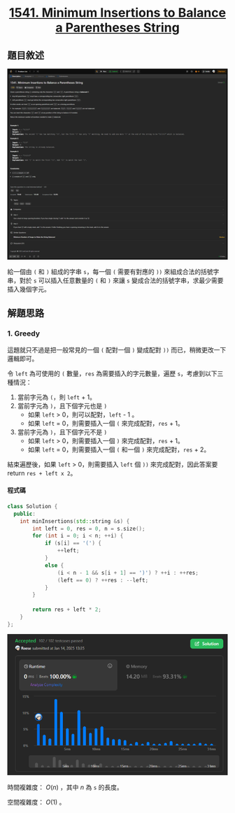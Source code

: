 # <center> [1541. Minimum Insertions to Balance a Parentheses String](https://leetcode.com/problems/minimum-insertions-to-balance-a-parentheses-string/description/) </center>

## 題目敘述

[![](https://raw.githubusercontent.com/reese60525/ForPicGo/main/ForPicGo/Pictures/202501141340412.png)](https://raw.githubusercontent.com/reese60525/ForPicGo/main/ForPicGo/Pictures/202501141340412.png)

給一個由 `(` 和 `)` 組成的字串 `s`，每一個 `(` 需要有對應的 `))` 來組成合法的括號字串，對於 `s` 可以插入任意數量的 `(` 和 `)` 來讓 `s` 變成合法的括號字串，求最少需要插入幾個字元。

## 解題思路

### 1. Greedy

這題就只不過是把一般常見的一個 `(` 配對一個 `)` 變成配對 `))` 而已，稍微更改一下邏輯即可。

令 `left` 為可使用的 `(` 數量，`res` 為需要插入的字元數量，遍歷 `s`，考慮到以下三種情況：

1. 當前字元為 `(`，則 `left` + 1。
2. 當前字元為 `)`，且下個字元也是 `)`
   - 如果 `left` > 0，則可以配對，`left` - 1 。
   - 如果 `left` = 0，則需要插入一個 `(` 來完成配對，`res` + 1。
3. 當前字元為 `)`，且下個字元不是 `)`
   - 如果 `left` > 0，則需要插入一個 `)` 來完成配對，`res` + 1。
   - 如果 `left` = 0，則需要插入一個 `(` 和一個 `)` 來完成配對，`res` + 2。

結束遍歷後，如果 `left` > 0，則需要插入 `left` 個 `))` 來完成配對，因此答案要 return `res + left x 2`。

#### 程式碼

```cpp {.lline-numbers}
class Solution {
  public:
    int minInsertions(std::string &s) {
        int left = 0, res = 0, n = s.size();
        for (int i = 0; i < n; ++i) {
            if (s[i] == '(') {
                ++left;
            }
            else {
                (i < n - 1 && s[i + 1] == ')') ? ++i : ++res;
                (left == 0) ? ++res : --left;
            }
        }

        return res + left * 2;
    }
};
```

[![](https://raw.githubusercontent.com/reese60525/ForPicGo/main/ForPicGo/Pictures/202501141348224.png)](https://raw.githubusercontent.com/reese60525/ForPicGo/main/ForPicGo/Pictures/202501141348224.png)

時間複雜度： $O(n)$ ，其中 $n$ 為 `s` 的長度。

空間複雜度： $O(1)$ 。
